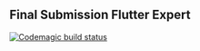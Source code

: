 ## Final Submission Flutter Expert

[![Codemagic build status](https://api.codemagic.io/apps/637db30d143bfdef85ed5ff6/637db30d143bfdef85ed5ff5/status_badge.svg)](https://codemagic.io/apps/637db30d143bfdef85ed5ff6/637db30d143bfdef85ed5ff5/latest_build)